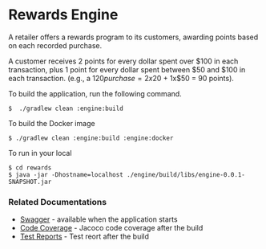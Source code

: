 # Rewards Engine
A retailer offers a rewards program to its customers, awarding points based on each recorded purchase.

A customer receives 2 points for every dollar spent over $100 in each transaction, plus 1 point for every
dollar spent between $50 and $100 in each transaction.
(e.g., a $120 purchase = 2x$20 + 1x$50 = 90 points).

To build the application, run the following command.
```
$  ./gradlew clean :engine:build 
```
To build the Docker image
```
$ ./gradlew clean :engine:build :engine:docker 
```
To run in your local
```
$ cd rewards
$ java -jar -Dhostname=localhost ./engine/build/libs/engine-0.0.1-SNAPSHOT.jar
```
### Related Documentations

* [Swagger](http://localhost:8082/localhost/rewards/swagger-ui.html) - available when the application starts
* [Code Coverage](./engine/build/reports/jacoco/test/html/index.html) - Jacoco code coverage after the build
* [Test Reports](./engine/build/reports/tests/test/index.html) - Test reort after the build

